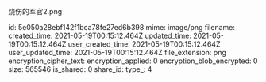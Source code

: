 烧伤的军官2.png

id: 5e050a28ebf142f1bca78fe27ed6b398
mime: image/png
filename: 
created_time: 2021-05-19T00:15:12.464Z
updated_time: 2021-05-19T00:15:12.464Z
user_created_time: 2021-05-19T00:15:12.464Z
user_updated_time: 2021-05-19T00:15:12.464Z
file_extension: png
encryption_cipher_text: 
encryption_applied: 0
encryption_blob_encrypted: 0
size: 565546
is_shared: 0
share_id: 
type_: 4
